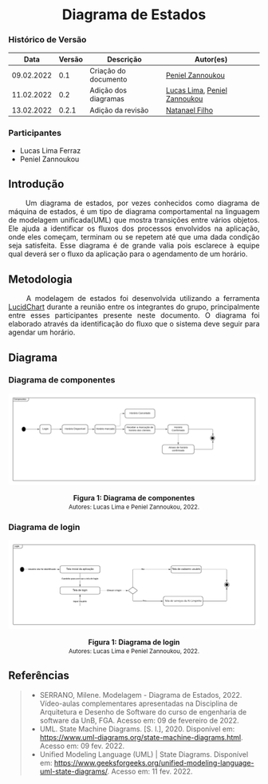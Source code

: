 # <center> Diagrama de Estados

### Histórico de Versão

| Data       | Versão | Descrição                | Autor(es)                                          |
| ---------- | ------ | ------------------------ | -------------------------------------------------- |
| 09.02.2022 | 0.1    | Criação do documento     | [Peniel Zannoukou](https://github.com/zpeniel09)   |
| 11.02.2022 | 0.2    | Adição dos diagramas     | [Lucas Lima](https://github.com/mibasFerraz), [Peniel Zannoukou](https://github.com/zpeniel09)   |
| 13.02.2022 | 0.2.1    | Adição da revisão     | [Natanael Filho](https://github.com/fernandes-natanael)   |


### Participantes

-   Lucas Lima Ferraz
-   Peniel Zannoukou

## Introdução
<div align="justify">&emsp;&emsp; Um diagrama de estados, por vezes conhecidos como diagrama de máquina de estados, é um tipo
de diagrama comportamental na linguagem de modelagem unificada(UML) que mostra transições entre vários objetos. Ele ajuda a identificar os fluxos dos processos envolvidos na aplicação, onde eles começam, terminam ou se repetem até que uma dada condição seja satisfeita. Esse diagrama é de grande valia pois esclarece à equipe qual deverá ser o fluxo da aplicação para o agendamento de um horário.</div>

## Metodologia
<div align="justify">&emsp;&emsp; A modelagem de estados foi desenvolvida utilizando a ferramenta <a href="https://www.lucidchart.com">LucidChart</a> durante a reunião
entre os integrantes do grupo, principalmente entre esses participantes presente neste documento. O diagrama foi elaborado através da identificação do fluxo que o sistema deve seguir para agendar um horário.</div>

## Diagrama

### Diagrama de componentes

<p align='center'>
    <img src='../assets/img/diagrama/componentes.png'>
    <figcaption align='center'>
        <b>Figura 1: Diagrama de componentes</b>
        <br>
        <small>Autores: Lucas Lima e Peniel Zannoukou, 2022.</small>
    </figcaption>
</p>

### Diagrama de login

<p align='center'>
    <img src='../assets/img/diagrama/login.png'>
    <figcaption align='center'>
        <b>Figura 1: Diagrama de login</b>
        <br>
        <small>Autores: Lucas Lima e Peniel Zannoukou, 2022.</small>
    </figcaption>
</p>

## Referências

> - SERRANO, Milene. Modelagem - Diagrama de Estados, 2022. Vídeo-aulas complementares apresentadas na Disciplina de Arquitetura e Desenho de Software do curso de engenharia de software da UnB, FGA. Acesso em: 09 de fevereiro de 2022.
> - UML. State Machine Diagrams. [S. l.], 2020. Disponível em: <https://www.uml-diagrams.org/state-machine-diagrams.html>. Acesso em: 09 fev. 2022.
> - Unified Modeling Language (UML) | State Diagrams. Disponível em: <https://www.geeksforgeeks.org/unified-modeling-language-uml-state-diagrams/>. Acesso em: 11 fev. 2022.